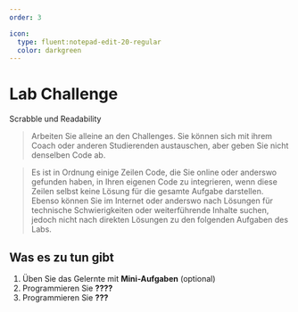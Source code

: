 ```yaml
---
order: 3

icon:
  type: fluent:notepad-edit-20-regular
  color: darkgreen
---
```


# Lab Challenge

Scrabble und Readability

> Arbeiten Sie alleine an den Challenges. Sie können sich mit ihrem Coach oder anderen Studierenden austauschen, aber geben Sie nicht denselben Code ab. 

> Es ist in Ordnung einige Zeilen Code, die Sie online oder anderswo gefunden haben, in Ihren eigenen Code zu integrieren, wenn diese Zeilen selbst keine Lösung für die gesamte Aufgabe darstellen. Ebenso können Sie im Internet oder anderswo nach Lösungen für technische Schwierigkeiten oder weiterführende Inhalte suchen, jedoch nicht nach direkten Lösungen zu den folgenden Aufgaben des Labs.

## Was es zu tun gibt 

1. Üben Sie das Gelernte mit **Mini-Aufgaben** (optional)
2. Programmieren Sie **????**
3. Programmieren Sie **???**



